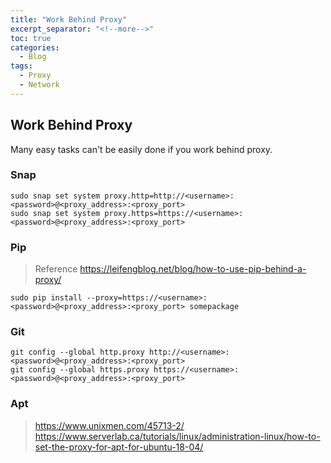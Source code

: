 ```yaml
---
title: "Work Behind Proxy"
excerpt_separator: "<!--more-->"
toc: true
categories:
  - Blog
tags:
  - Proxy
  - Network
---
```



## Work Behind Proxy

Many easy tasks can't be easily done if you work behind proxy.

### Snap 
```
sudo snap set system proxy.http=http://<username>:<password>@<proxy_address>:<proxy_port>
sudo snap set system proxy.https=https://<username>:<password>@<proxy_address>:<proxy_port>
```

### Pip
> Reference https://leifengblog.net/blog/how-to-use-pip-behind-a-proxy/
```
sudo pip install --proxy=https://<username>:<password>@<proxy_address>:<proxy_port> somepackage
```

### Git
```
git config --global http.proxy http://<username>:<password>@<proxy_address>:<proxy_port>
git config --global https.proxy https://<username>:<password>@<proxy_address>:<proxy_port>
```

### Apt
> https://www.unixmen.com/45713-2/
> https://www.serverlab.ca/tutorials/linux/administration-linux/how-to-set-the-proxy-for-apt-for-ubuntu-18-04/

